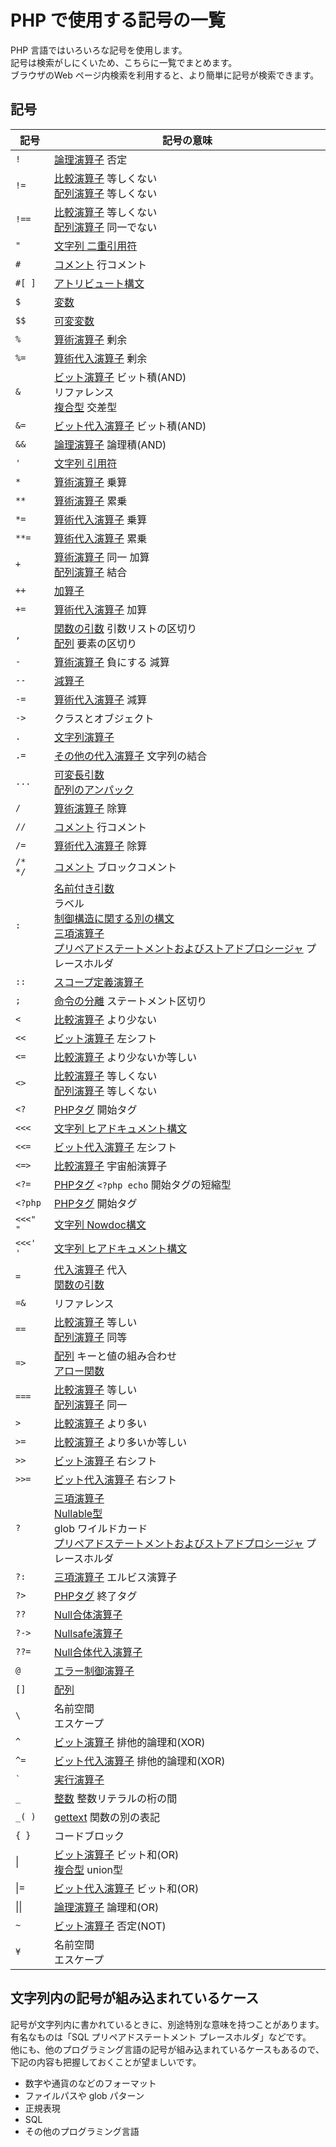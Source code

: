 # PHP で使用する記号の一覧

PHP 言語ではいろいろな記号を使用します。  
記号は検索がしにくいため、こちらに一覧でまとめます。  
ブラウザのWeb ページ内検索を利用すると、より簡単に記号が検索できます。

## 記号

| 記号         | 記号の意味                                                                                                                  |
| ------------ | --------------------------------------------------------------------------------------------------------------------------- |
| `!`          | [論理演算子] 否定                                                                                                           |
| `!=`         | [比較演算子] 等しくない<br>[配列演算子] 等しくない                                                                          |
| `!==`        | [比較演算子] 等しくない<br>[配列演算子] 同一でない                                                                          |
| `"`          | [文字列 二重引用符]                                                                                                         |
| `#`          | [コメント] 行コメント                                                                                                       |
| `#[ ]`       | [アトリビュート構文]                                                                                                        |
| `$`          | [変数]                                                                                                                      |
| `$$`         | [可変変数]                                                                                                                  |
| `%`          | [算術演算子] 剰余                                                                                                           |
| `%=`         | [算術代入演算子] 剰余                                                                                                       |
| `&`          | [ビット演算子] ビット積(AND)<br>リファレンス<br>[複合型] 交差型                                                             |
| `&=`         | [ビット代入演算子] ビット積(AND)                                                                                            |
| `&&`         | [論理演算子] 論理積(AND)                                                                                                    |
| `'`          | [文字列 引用符]                                                                                                             |
| `*`          | [算術演算子] 乗算                                                                                                           |
| `**`         | [算術演算子] 累乗                                                                                                           |
| `*=`         | [算術代入演算子] 乗算                                                                                                       |
| `**=`        | [算術代入演算子] 累乗                                                                                                       |
| `+`          | [算術演算子] 同一 加算<br>[配列演算子] 結合                                                                                 |
| `++`         | [加算子]                                                                                                                    |
| `+=`         | [算術代入演算子] 加算                                                                                                       |
| `,`          | [関数の引数] 引数リストの区切り<br>[配列] 要素の区切り                                                                      |
| `-`          | [算術演算子] 負にする 減算                                                                                                  |
| `--`         | [減算子]                                                                                                                    |
| `-=`         | [算術代入演算子] 減算                                                                                                       |
| `->`         | クラスとオブジェクト                                                                                                        |
| `.`          | [文字列演算子]                                                                                                              |
| `.=`         | [その他の代入演算子] 文字列の結合                                                                                           |
| `...`        | [可変長引数]<br>[配列のアンパック]                                                                                          |
| `/`          | [算術演算子] 除算                                                                                                           |
| `//`         | [コメント] 行コメント                                                                                                       |
| `/=`         | [算術代入演算子] 除算                                                                                                       |
| `/*`<br>`*/` | [コメント] ブロックコメント                                                                                                 |
| `:`          | [名前付き引数]<br>ラベル<br>[制御構造に関する別の構文]<br>[三項演算子]<br>[プリペアドステートメントおよびストアドプロシージャ] プレースホルダ |
| `::`         | [スコープ定義演算子]                                                                                                        |
| `;`          | [命令の分離] ステートメント区切り                                                                                           |
| `<`          | [比較演算子] より少ない                                                                                                     |
| `<<`         | [ビット演算子] 左シフト                                                                                                     |
| `<=`         | [比較演算子] より少ないか等しい                                                                                             |
| `<>`         | [比較演算子] 等しくない<br>[配列演算子] 等しくない                                                                          |
| `<?`         | [PHPタグ] 開始タグ                                                                                                          |
| `<<<`        | [文字列 ヒアドキュメント構文]                                                                                               |
| `<<=`        | [ビット代入演算子] 左シフト                                                                                                 |
| `<=>`        | [比較演算子] 宇宙船演算子                                                                                                   |
| `<?=`        | [PHPタグ] `<?php echo` 開始タグの短縮型                                                                                     |
| `<?php`      | [PHPタグ] 開始タグ                                                                                                          |
| `<<<" "`     | [文字列 Nowdoc構文]                                                                                                         |
| `<<<' '`     | [文字列 ヒアドキュメント構文]                                                                                               |
| `=`          | [代入演算子] 代入<br>[関数の引数][デフォルト引数値]                                                                         |
| `=&`         | リファレンス                                                                                                                |
| `==`         | [比較演算子] 等しい<br>[配列演算子] 同等                                                                                    |
| `=>`         | [配列] キーと値の組み合わせ<br>[アロー関数]                                                                                 |
| `===`        | [比較演算子] 等しい<br>[配列演算子] 同一                                                                                    |
| `>`          | [比較演算子] より多い                                                                                                       |
| `>=`         | [比較演算子] より多いか等しい                                                                                               |
| `>>`         | [ビット演算子] 右シフト                                                                                                     |
| `>>=`        | [ビット代入演算子] 右シフト                                                                                                 |
| `?`          | [三項演算子]<br>[Nullable型]<br>glob ワイルドカード<br>[プリペアドステートメントおよびストアドプロシージャ] プレースホルダ  |
| `?:`         | [三項演算子] エルビス演算子                                                                                                 |
| `?>`         | [PHPタグ] 終了タグ                                                                                                          |
| `??`         | [Null合体演算子]                                                                                                            |
| `?->`        | [Nullsafe演算子]                                                                                                            |
| `??=`        | [Null合体代入演算子]                                                                                                        |
| `@`          | [エラー制御演算子]                                                                                                          |
| `[]`         | [配列]                                                                                                                      |
| `\`          | 名前空間<br>エスケープ                                                                                                      |
| `^`          | [ビット演算子] 排他的論理和(XOR)                                                                                            |
| `^=`         | [ビット代入演算子] 排他的論理和(XOR)                                                                                        |
| `` ` ``      | [実行演算子]                                                                                                                |
| `_`          | [整数] 整数リテラルの桁の間                                                                                                 |
| `_( )`       | [gettext] 関数の別の表記                                                                                                    |
| `{ }`             | コードブロック                                                                                                                            |
| \|           | [ビット演算子] ビット和(OR)<br>[複合型] union型                                                                             |
| \|=          | [ビット代入演算子] ビット和(OR)                                                                                             |
| \|\|         | [論理演算子] 論理和(OR)                                                                                                     |
| `~`          | [ビット演算子] 否定(NOT)                                                                                                    |
| `¥`          | 名前空間<br>エスケープ                                                                                                      |

[PHPタグ]: <https://www.php.net/manual/ja/language.basic-syntax.phptags.php>
[命令の分離]: <https://www.php.net/manual/ja/language.basic-syntax.instruction-separation.php>
[コメント]: <https://www.php.net/manual/ja/language.basic-syntax.comments.php>
[変数]: <https://www.php.net/manual/ja/language.variables.basics.php>
[可変変数]: <https://www.php.net/manual/ja/language.variables.variable.php>
[整数]: <https://www.php.net/manual/ja/language.types.integer.php>
[アトリビュート構文]: <https://www.php.net/manual/ja/language.attributes.syntax.php>
[関数の引数]: <https://www.php.net/manual/ja/functions.arguments.php>
[デフォルト引数値]: <https://www.php.net/manual/ja/functions.arguments.php#functions.arguments.default>
[名前付き引数]: <https://www.php.net/manual/ja/functions.arguments.php#functions.named-arguments>
[アロー関数]: <https://www.php.net/manual/ja/functions.arrow.php>
[制御構造に関する別の構文]: <https://www.php.net/manual/ja/control-structures.alternative-syntax.php>
[算術演算子]: <https://www.php.net/manual/ja/language.operators.assignment.php#language.operators.assignment.arithmetic>
[代入演算子]: <https://www.php.net/manual/ja/language.operators.assignment.php>
[算術代入演算子]: <https://www.php.net/manual/ja/language.operators.assignment.php>
[ビット代入演算子]: <https://www.php.net/manual/ja/language.operators.assignment.php#language.operators.assignment.bitwise>
[その他の代入演算子]: <https://www.php.net/manual/ja/language.operators.assignment.php#language.operators.assignment.other>
[ビット演算子]: <https://www.php.net/manual/ja/language.operators.bitwise.php>
[比較演算子]: <https://www.php.net/manual/ja/language.operators.comparison.php>
[三項演算子]: <https://www.php.net/manual/ja/language.operators.comparison.php#language.operators.comparison.ternary>
[Null合体演算子]: <https://www.php.net/manual/ja/language.operators.comparison.php#language.operators.comparison.coalesce>
[エラー制御演算子]: <https://www.php.net/manual/ja/language.operators.errorcontrol.php>
[実行演算子]: <https://www.php.net/manual/ja/language.operators.execution.php>
[加算子]: <https://www.php.net/manual/ja/language.operators.increment.php>
[減算子]: <https://www.php.net/manual/ja/language.operators.increment.php>
[論理演算子]: <https://www.php.net/manual/ja/language.operators.logical.php>
[文字列演算子]: <https://www.php.net/manual/ja/language.operators.string.php>
[配列演算子]: <https://www.php.net/manual/ja/language.operators.array.php>
[可変長引数]: <https://www.php.net/manual/ja/functions.arguments.php#functions.variable-arg-list>
[配列のアンパック]: <https://www.php.net/manual/ja/language.types.array.php#language.types.array.unpacking>
[Nullable型]: <https://www.php.net/manual/ja/language.types.declarations.php#language.types.declarations.composite>
[Null合体代入演算子]: <https://www.php.net/manual/ja/language.operators.assignment.php#language.operators.assignment.other> 
[Nullsafe演算子]: <https://www.php.net/manual/ja/language.oop5.basic.php#language.oop5.basic.nullsafe>
[文字列 引用符]: <https://www.php.net/manual/ja/language.types.string.php#language.types.string.syntax.single>
[文字列 二重引用符]: <https://www.php.net/manual/ja/language.types.string.php#language.types.string.syntax.double>
[文字列 ヒアドキュメント構文]: <https://www.php.net/manual/ja/language.types.string.php#language.types.string.syntax.heredoc>
[文字列 Nowdoc構文]: <https://www.php.net/manual/ja/language.types.string.php#language.types.string.syntax.nowdoc>
[複合型]: <https://www.php.net/manual/ja/language.types.type-system.php#language.types.type-system.composite>
[スコープ定義演算子]: <https://www.php.net/manual/ja/language.oop5.paamayim-nekudotayim.php>
[配列]: <https://www.php.net/manual/ja/language.types.array.php>
[gettext]: <https://www.php.net/manual/ja/function.gettext>
[glob]: <https://www.php.net/manual/ja/function.glob.php>
[プリペアドステートメントおよびストアドプロシージャ]: <https://www.php.net/manual/ja/pdo.prepared-statements.php>

## 文字列内の記号が組み込まれているケース

記号が文字列内に書かれているときに、別途特別な意味を持つことがあります。  
有名なものは「SQL プリペアドステートメント プレースホルダ」などです。  
他にも、他のプログラミング言語の記号が組み込まれているケースもあるので、下記の内容も把握しておくことが望ましいです。

* 数字や通貨のなどのフォーマット
* ファイルパスや glob パターン
* 正規表現
* SQL
* その他のプログラミング言語